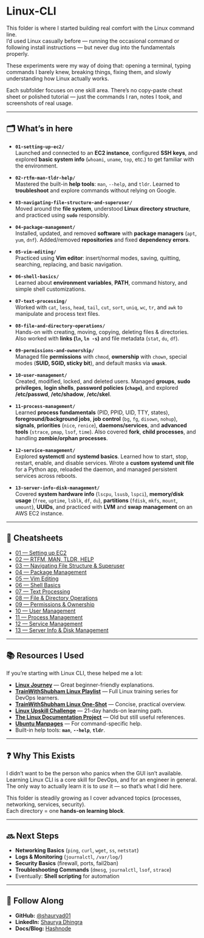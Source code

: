 # Linux-CLI

This folder is where I started building real comfort with the Linux command line.  
I’d used Linux casually before — running the occasional command or following install instructions — but never dug into the fundamentals properly.

These experiments were my way of doing that: opening a terminal, typing commands I barely knew, breaking things, fixing them, and slowly understanding how Linux actually works.

Each subfolder focuses on one skill area. There’s no copy-paste cheat sheet or polished tutorial — just the commands I ran, notes I took, and screenshots of real usage.

----------

## 🗂️ What’s in here

-   **`01-setting-up-ec2/`**  
    Launched and connected to an **EC2 instance**, configured **SSH keys**, and explored **basic system info** (`whoami`, `uname`, `top`, etc.) to get familiar with the environment.
    
-   **`02-rtfm-man-tldr-help/`**  
    Mastered the built-in **help tools**: `man`, `--help`, and `tldr`. Learned to **troubleshoot** and explore commands without relying on Google.
    
-   **`03-navigating-file-structure-and-superuser/`**  
    Moved around the **file system**, understood **Linux directory structure**, and practiced using **`sudo`** responsibly.
    
-   **`04-package-management/`**  
    Installed, updated, and removed **software** with **package managers** (`apt`, `yum`, `dnf`). Added/removed **repositories** and fixed **dependency errors**.
    
-   **`05-vim-editing/`**  
    Practiced using **Vim editor**: insert/normal modes, saving, quitting, searching, replacing, and basic navigation.
    
-   **`06-shell-basics/`**  
    Learned about **environment variables**, **PATH**, command history, and simple shell customizations.
    
-   **`07-text-processing/`**  
    Worked with `cat`, `less`, `head`, `tail`, `cut`, `sort`, `uniq`, `wc`, `tr`, and `awk` to manipulate and process text files.
    
-   **`08-file-and-directory-operations/`**  
    Hands-on with creating, moving, copying, deleting files & directories. Also worked with **links (`ln`, `ln -s`)** and file metadata (`stat`, `du`, `df`).
    
-   **`09-permissions-and-ownership/`**  
    Managed file **permissions** with `chmod`, **ownership** with `chown`, special modes (**SUID, SGID, sticky bit**), and default masks via **`umask`**.
    
-   **`10-user-management/`**  
    Created, modified, locked, and deleted users. Managed **groups**, **sudo privileges**, **login shells**, **password policies (`chage`)**, and explored **/etc/passwd**, **/etc/shadow**, **/etc/skel**.
    
- **`11-process-management/`**  
  Learned **process fundamentals** (PID, PPID, UID, TTY, states), **foreground/background jobs**, **job control** (`bg`, `fg`, `disown`, `nohup`), **signals**, **priorities** (`nice`, `renice`), **daemons/services**, and **advanced tools** (`strace`, `pmap`, `lsof`, `time`). Also covered **fork**, **child processes**, and handling **zombie/orphan processes**.

- **`12-service-management/`**  
  Explored **systemctl** and **systemd basics**. Learned how to start, stop, restart, enable, and disable services. Wrote a **custom systemd unit file** for a Python app, reloaded the daemon, and managed persistent services across reboots.

- **`13-server-info-disk-management/`**  
  Covered **system hardware info** (`lscpu`, `lsusb`, `lspci`), **memory/disk usage** (`free`, `uptime`, `lsblk`, `df`, `du`), **partitions** (`fdisk`, `mkfs`, `mount`, `umount`), **UUIDs**, and practiced with **LVM** and **swap management** on an AWS EC2 instance.

----------

## 📄 Cheatsheets

-   [01 — Setting up EC2](https://github.com/shauryad01/cloud-devops-journey/blob/main/linux-cli/01-setting-up-ec2/cheatsheet.md)  
-   [02 — RTFM, MAN, TLDR, HELP](https://github.com/shauryad01/cloud-devops-journey/blob/main/linux-cli/02-rtfm-man-tldr-help/cheatsheet.md)  
-   [03 — Navigating File Structure & Superuser](https://github.com/shauryad01/cloud-devops-journey/blob/main/linux-cli/03-navigating-file-structure-and-superuser/cheatsheet.md)  
-   [04 — Package Management](https://github.com/shauryad01/cloud-devops-journey/blob/main/linux-cli/04-package-management/cheatsheet.md)  
-   [05 — Vim Editing](https://github.com/shauryad01/cloud-devops-journey/blob/main/linux-cli/05-vim-editing/cheatsheet.md)  
-   [06 — Shell Basics](https://github.com/shauryad01/cloud-devops-journey/blob/main/linux-cli/06-shell-basics/cheatsheet.md)  
-   [07 — Text Processing](https://github.com/shauryad01/cloud-devops-journey/blob/main/linux-cli/07-text-processing/cheatsheet.md)  
-   [08 — File & Directory Operations](https://github.com/shauryad01/cloud-devops-journey/blob/main/linux-cli/08-file-and-directory-operations/cheatsheet.md)  
-   [09 — Permissions & Ownership](https://github.com/shauryad01/cloud-devops-journey/blob/main/linux-cli/09-permissions-and-ownership/cheatsheet.md)  
-   [10 — User Management](https://github.com/shauryad01/cloud-devops-journey/blob/main/linux-cli/10-user-management/cheatsheet.md)  
-   [11 — Process Management](https://github.com/shauryad01/cloud-devops-journey/blob/main/linux-cli/11-process-management/cheatsheet.md)  
-   [12 — Service Management](https://github.com/shauryad01/cloud-devops-journey/blob/main/linux-cli/12-service-management/cheatsheet.md)  
-   [13 — Server Info & Disk Management](https://github.com/shauryad01/cloud-devops-journey/blob/main/linux-cli/13-server-info-disk-management/cheatsheet.md)  

----------

## 📚 Resources I Used

If you’re starting with Linux CLI, these helped me a lot:

-   **[Linux Journey](https://linuxjourney.com/)** — Great beginner-friendly explanations.  
-   **[TrainWithShubham Linux Playlist](https://youtube.com/playlist?list=PLlfy9GnSVerQr-Se9JRE_tZJk3OUoHCkh&si=leYXfZmXWX32phR9)** — Full Linux training series for DevOps learners.  
-   **[TrainWithShubham Linux One-Shot](https://youtu.be/e01GGTKmtpc?si=s4ChOBpA_TwuHsnm)** — Concise, practical overview.  
-   **[Linux Upskill Challenge](https://linuxupskillchallenge.org/)** — 21-day hands-on learning path.  
-   **[The Linux Documentation Project](https://tldp.org/)** — Old but still useful references.  
-   **[Ubuntu Manpages](https://manpages.ubuntu.com/)** — For command-specific help.  
-   Built-in help tools: **`man`**, **`--help`**, **`tldr`**.  

----------

## ❓ Why This Exists

I didn’t want to be the person who panics when the GUI isn’t available.  
Learning Linux CLI is a core skill for DevOps, and for an engineer in general. The only way to actually learn it is to _use_ it — so that’s what I did here.

This folder is steadily growing as I cover advanced topics (processes, networking, services, security).  
Each directory = one **hands-on learning block**.

----------

## 🔜 Next Steps

-   **Networking Basics** (`ping`, `curl`, `wget`, `ss`, `netstat`)  
-   **Logs & Monitoring** (`journalctl`, `/var/log/`)  
-   **Security Basics** (firewall, ports, fail2ban)  
-   **Troubleshooting Commands** (`dmesg`, `journalctl`, `lsof`, `strace`)  
-   Eventually: **Shell scripting** for automation  

----------

## 🤝 Follow Along

-   **GitHub:** [@shauryad01](https://github.com/shauryad01)  
-   **LinkedIn:** [Shaurya Dhingra](https://www.linkedin.com/in/shauryadhingra/)  
-   **Docs/Blog:** [Hashnode](https://shauryad01.hashnode.dev/)  
